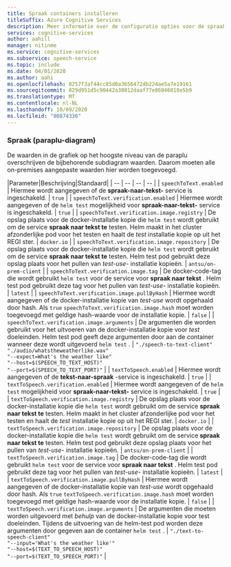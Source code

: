```yaml
---
title: Spraak containers installeren
titleSuffix: Azure Cognitive Services
description: Meer informatie over de configuratie opties voor de spraak-paraplu helm grafiek.
services: cognitive-services
author: aahill
manager: nitinme
ms.service: cognitive-services
ms.subservice: speech-service
ms.topic: include
ms.date: 04/01/2020
ms.author: aahi
ms.openlocfilehash: 0257f3af44cc85d0a3656472db224ae5a7e19161
ms.sourcegitcommit: 829d951d5c90442a38012daaf77e86046018e5b9
ms.translationtype: MT
ms.contentlocale: nl-NL
ms.lasthandoff: 10/09/2020
ms.locfileid: "80874336"
---
```

### <a name="speech-umbrella-chart"></a>Spraak (paraplu-diagram)

De waarden in de grafiek op het hoogste niveau van de paraplu overschrijven de bijbehorende subdiagram waarden. Daarom moeten alle on-premises aangepaste waarden hier worden toegevoegd.

|Parameter|Beschrijving|Standaard|
| -- | -- | -- | -- |
| `speechToText.enabled` | Hiermee wordt aangegeven of de **spraak-naar-tekst-** service is ingeschakeld. | `true` |
| `speechToText.verification.enabled` | Hiermee wordt aangegeven of de `helm test` mogelijkheid voor **spraak-naar-tekst-** service is ingeschakeld. | `true` |
| `speechToText.verification.image.registry` | De opslag plaats voor de docker-installatie kopie die `helm test` wordt gebruikt om de service **spraak naar tekst te** testen. Helm maakt in het cluster afzonderlijke pod voor het testen en haalt de *test* installatie kopie op uit het REGI ster. | `docker.io` |
| `speechToText.verification.image.repository` | De opslag plaats voor de docker-installatie kopie die `helm test` wordt gebruikt om de service **spraak naar tekst te** testen. Helm test pod gebruikt deze opslag plaats voor het pullen van *test-use-* installatie kopieën. | `antsu/on-prem-client` |
| `speechToText.verification.image.tag` | De docker-code-tag die wordt gebruikt `helm test` voor de service voor **spraak naar tekst** . Helm test pod gebruikt deze tag voor het pullen van *test-use-* installatie kopieën. | `latest` |
| `speechToText.verification.image.pullByHash` | Hiermee wordt aangegeven of de docker-installatie kopie van *test-use* wordt opgehaald door hash. Als `true` `speechToText.verification.image.hash` moet worden toegevoegd met geldige hash-waarde voor de installatie kopie. | `false` |
| `speechToText.verification.image.arguments` | De argumenten die worden gebruikt voor het uitvoeren van de docker-installatie kopie voor *test* doeleinden. Helm test pod geeft deze argumenten door aan de container wanneer deze wordt uitgevoerd `helm test` . | `"./speech-to-text-client"`<br/> `"./audio/whatstheweatherlike.wav"` <br/> `"--expect=What's the weather like"`<br/>`"--host=$(SPEECH_TO_TEXT_HOST)"`<br/>`"--port=$(SPEECH_TO_TEXT_PORT)"` |
| `textToSpeech.enabled` | Hiermee wordt aangegeven of de **tekst-naar-spraak** -service is ingeschakeld. | `true` |
| `textToSpeech.verification.enabled` | Hiermee wordt aangegeven of de `helm test` mogelijkheid voor **spraak-naar-tekst-** service is ingeschakeld. | `true` |
| `textToSpeech.verification.image.registry` | De opslag plaats voor de docker-installatie kopie die `helm test` wordt gebruikt om de service **spraak naar tekst te** testen. Helm maakt in het cluster afzonderlijke pod voor het testen en haalt de *test* installatie kopie op uit het REGI ster. | `docker.io` |
| `textToSpeech.verification.image.repository` | De opslag plaats voor de docker-installatie kopie die `helm test` wordt gebruikt om de service **spraak naar tekst te** testen. Helm test pod gebruikt deze opslag plaats voor het pullen van *test-use-* installatie kopieën. | `antsu/on-prem-client` |
| `textToSpeech.verification.image.tag` | De docker-code-tag die wordt gebruikt `helm test` voor de service voor **spraak naar tekst** . Helm test pod gebruikt deze tag voor het pullen van *test-use-* installatie kopieën. | `latest` |
| `textToSpeech.verification.image.pullByHash` | Hiermee wordt aangegeven of de docker-installatie kopie van *test-use* wordt opgehaald door hash. Als `true` `textToSpeech.verification.image.hash` moet worden toegevoegd met geldige hash-waarde voor de installatie kopie. | `false` |
| `textToSpeech.verification.image.arguments` | De argumenten die moeten worden uitgevoerd met *behulp* van de docker-installatie kopie voor test doeleinden. Tijdens de uitvoering van de helm-test pod worden deze argumenten door gegeven aan de container `helm test` . | `"./text-to-speech-client"`<br/> `"--input='What's the weather like'"` <br/> `"--host=$(TEXT_TO_SPEECH_HOST)"`<br/>`"--port=$(TEXT_TO_SPEECH_PORT)"` |